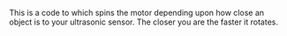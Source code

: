 This is a code to which spins the motor depending upon how close an object is to your ultrasonic sensor.
The closer you are the faster it rotates.
